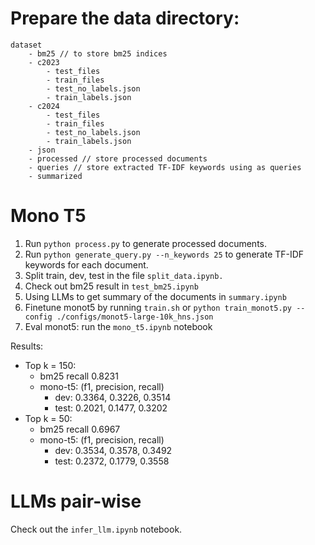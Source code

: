 # Prepare the data directory:
```
dataset
    - bm25 // to store bm25 indices
    - c2023
        - test_files
        - train_files
        - test_no_labels.json
        - train_labels.json
    - c2024
        - test_files
        - train_files
        - test_no_labels.json
        - train_labels.json
    - json
    - processed // store processed documents
    - queries // store extracted TF-IDF keywords using as queries
    - summarized
```

# Mono T5
1. Run `python process.py` to generate processed documents.
2. Run `python generate_query.py --n_keywords 25` to generate TF-IDF keywords for each document.
3. Split train, dev, test in the file `split_data.ipynb.`
4. Check out bm25 result in `test_bm25.ipynb`
5. Using LLMs to get summary of the documents in `summary.ipynb`
6. Finetune  monot5 by running `train.sh` or `python train_monot5.py --config ./configs/monot5-large-10k_hns.json` 
7. Eval monot5: run the `mono_t5.ipynb` notebook

Results:
- Top k = 150:
    - bm25 recall 0.8231
    - mono-t5: (f1, precision, recall)
        - dev: 0.3364, 0.3226, 0.3514
        - test: 0.2021, 0.1477, 0.3202
- Top k = 50:
    - bm25 recall 0.6967
    - mono-t5: (f1, precision, recall)
        - dev: 0.3534, 0.3578, 0.3492
        - test: 0.2372, 0.1779, 0.3558

# LLMs pair-wise
Check out the `infer_llm.ipynb` notebook.
